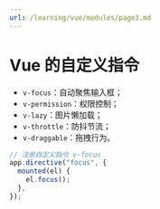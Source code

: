 ```yaml
---
url: /learning/vue/modules/page3.md
---
```

# Vue 的自定义指令

* `v-focus`：自动聚焦输入框；
* `v-permission`：权限控制；
* `v-lazy`：图片懒加载；
* `v-throttle`：防抖节流；
* `v-draggable`：拖拽行为。

```js
// 注册自定义指令 v-focus
app.directive("focus", {
  mounted(el) {
    el.focus();
  },
});
```
